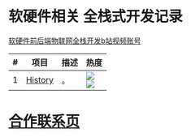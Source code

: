 # 软硬件相关 全栈式开发记录

[软硬件前后端物联网全栈开发b站视频账号](https://space.bilibili.com/250616280)


| # | 项目 | 描述 | 热度 |
| --- | --- | --- | --- |
| 1   | [History]()           | 。 | ![](https://badgen.net/github/stars/doocs/advanced-java) <br>![](https://badgen.net/github/forks/doocs/advanced-java)           |


# [合作联系页](colla/index.html)